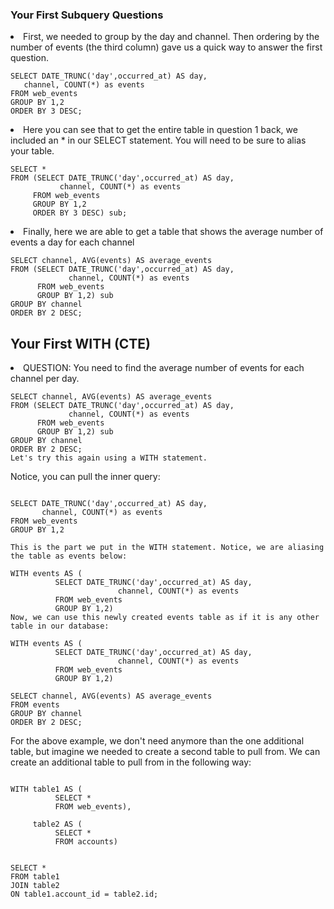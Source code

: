 <h3>Your First Subquery Questions</h3>

<li>First, we needed to group by the day and channel. Then ordering by the number of events (the third column) gave us a quick way to answer the first question.</li>

```
SELECT DATE_TRUNC('day',occurred_at) AS day,
   channel, COUNT(*) as events
FROM web_events
GROUP BY 1,2
ORDER BY 3 DESC;

```

<li>Here you can see that to get the entire table in question 1 back, we included an * in our SELECT statement. You will need to be sure to alias your table.</li>

```
SELECT *
FROM (SELECT DATE_TRUNC('day',occurred_at) AS day,
           channel, COUNT(*) as events
     FROM web_events 
     GROUP BY 1,2
     ORDER BY 3 DESC) sub;

```

<li>Finally, here we are able to get a table that shows the average number of events a day for each channel</li>

```
SELECT channel, AVG(events) AS average_events
FROM (SELECT DATE_TRUNC('day',occurred_at) AS day,
             channel, COUNT(*) as events
      FROM web_events 
      GROUP BY 1,2) sub
GROUP BY channel
ORDER BY 2 DESC;

```

<h2>Your First WITH (CTE)</h2>

<li>QUESTION: You need to find the average number of events for each channel per day.</li>

```
SELECT channel, AVG(events) AS average_events
FROM (SELECT DATE_TRUNC('day',occurred_at) AS day,
             channel, COUNT(*) as events
      FROM web_events 
      GROUP BY 1,2) sub
GROUP BY channel
ORDER BY 2 DESC;
Let's try this again using a WITH statement.

```

Notice, you can pull the inner query:

```

SELECT DATE_TRUNC('day',occurred_at) AS day, 
       channel, COUNT(*) as events
FROM web_events 
GROUP BY 1,2

This is the part we put in the WITH statement. Notice, we are aliasing the table as events below:

WITH events AS (
          SELECT DATE_TRUNC('day',occurred_at) AS day, 
                        channel, COUNT(*) as events
          FROM web_events 
          GROUP BY 1,2)
Now, we can use this newly created events table as if it is any other table in our database:

WITH events AS (
          SELECT DATE_TRUNC('day',occurred_at) AS day, 
                        channel, COUNT(*) as events
          FROM web_events 
          GROUP BY 1,2)

SELECT channel, AVG(events) AS average_events
FROM events
GROUP BY channel
ORDER BY 2 DESC;

```

For the above example, we don't need anymore than the one additional table, but imagine we needed to create a second table to pull from. We can create an additional table to pull from in the following way:

```

WITH table1 AS (
          SELECT *
          FROM web_events),

     table2 AS (
          SELECT *
          FROM accounts)


SELECT *
FROM table1
JOIN table2
ON table1.account_id = table2.id;

```